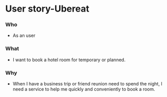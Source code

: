# User story-Ubereat
### Who
- As an user
### What
- I want to book a hotel room for temporary or planned.

### Why
- When I have a business trip or friend reunion need to spend the night, I need a service to help me quickly and conveniently to book a room.